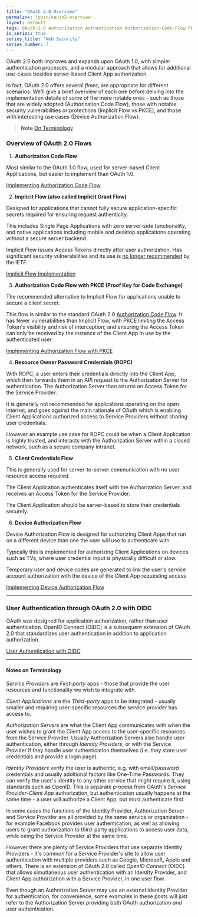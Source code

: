 ```yaml
---
title: "OAuth 2.0 Overview"
permalink: /post/oauth2-overview
layout: default
tags: OAuth-2.0 Authorization Authentication Authorization-Code-Flow PKCE ROPC Device-Authorization-Flow Implicit-Flow  Access-Token Third-Party-Access 
is_series: true
series_title: "Web Security"
series_number: 7
---
```


OAuth 2.0 both improves and expands upon OAuth 1.0, with simpler authentication processes, and a modular approach that allows for additional use-cases besides server-based Client App authorization.

In fact, OAuth 2.0 offers several *flows*, are appropriate for different scenarios. We'll give a brief overview of each one before delving into the implementation details of some of the more notable ones - such as those that are widely adopted (Authorization Code Flow), those with notable security vulnerabilities or protections (Implicit Flow vs PKCE), and those with interesting use cases (Device Authorization Flow).

> **Note**
> [On Terminology](/post/oauth2-overview#notes-on-terminology)

### Overview of OAuth 2.0 Flows

1) **Authorization Code Flow**

Most similar to the OAuth 1.0 flow, used for server-based Client Applications, but easier to implement than OAuth 1.0.

[Implementing Authorization Code Flow](/post/oauth2-auth-code-flow)


2) **Implicit Flow (also called Implicit Grant Flow)**

Designed for applications that cannot fully secure application-specific secrets required for ensuring request authenticity.

This includes Single Page Applications with zero server-side functionality, and native applications including mobile and desktop applications operating without a secure server backend.

Implicit Flow issues Access Tokens directly after user authorization. Has significant security vulnerabilities and its use is [no longer recommended](https://www.ietf.org/archive/id/draft-ietf-oauth-security-topics-17.html#name-implicit-grant) by the IETF.

[Implicit Flow Implementation](/post/oauth2-implicit-flow)

3) **Authorization Code Flow with PKCE (Proof Key for Code Exchange)**

The recommended alternative to Implicit Flow for applications unable to secure a client secret.

This flow is similar to the standard OAuth 2.0 [Authorization Code Flow](/post/oauth2-auth-code-flow). It has fewer vulnerabilities than Implicit Flow, with PKCE limiting the Access Token's visibility and risk of interception; and ensuring the Access Token can only be received by the instance of the Client App in use by the authenticated user.

[Implementing Authorization Flow with PKCE](/post/oauth2-pkce-auth-code-flow)

4) **Resource Owner Password Credentials (ROPC)**

With ROPC, a user enters their credentials directly into the Client App, which then forwards them in an API request to the Authorization Server for authentication. The Authorization Server then returns an Access Token for the Service Provider.

It is generally not recommended for applications operating on the open internet, and goes against the main rationale of OAuth which is enabling Client Applications authorized access to Service Providers without sharing user credentials.

However an example use case for ROPC could be when a Client Application is highly trusted, and interacts with the Authorization Server within a closed network, such as a secure company intranet. 

5) **Client Credentials Flow**

This is generally used for server-to-server communication with no user resource access required. 

The Client Application authenticates itself with the Authorization Server, and receives an Access Token for the Service Provider. 

The Client Application should be server-based to store their credentials securely.

6) **Device Authorization Flow**

Device Authorization Flow is designed for authorizing Client Apps that run on a different device than one the user will use to authenticate with.

Typically this is implemented for authorizing Client Applications on devices such as TVs, where user credential input is physically difficult or slow.

Temporary user and device codes are generated to link the user's service account authorization with the device of the Client App requesting access 


[Implementing Device Authorization Flow](/post/oauth2-device-authorization-flow)

******
### User Authentication through OAuth 2.0 with OIDC

OAuth was designed for application authorization, rather than user authentication. OpenID Connect (OIDC) is a subsequent extension of OAuth 2.0 that standardizes user authentication in addition to application authorization.

[User Authentication with OIDC](/post/oauth2-authentication-with-openID-connect)

******

#### Notes on Terminology

*Service Providers* are *First-party* apps - those that provide the user resources and functionality we wish to integrate with.

*Client Applications* are the *Third-party* apps to be integrated - usually smaller and requiring user-specific resources the service provider has access to.

*Authorization Servers* are what the Client App communicates with when the user wishes to grant the Client App access to the user-specific resources from the Service Provider. Usually Authorization Servers also handle user authentication, either through *Identity Providers*, or with the Service Provider if they handle user authentication themselves (i.e. they store user credentials and provide a login page).

*Identity Providers* verify the user is authentic, e.g. with email/password credentials and usually additional factors like One-Time Passwords. They can verify the user's identity to any other service that might require it, using standards such as OpenID. This is separate process from OAuth's *Service Provider-Client App* authorization, but authentication usually happens at the same time - a user will authorize a Client App, but must authenticate first. 

In some cases the functions of the Identity Provider, Authorization Server and Service Provider are all provided by the same service or organization - for example Facebook provides user authentication, as well as allowing users to grant authorization to third-party applications to access user data, while being the Service Provider at the same time.

However there are plenty of Service Providers that use separate Identity Providers - it's common for a Service Provider's site to allow user authentication with multiple providers such as Google, Microsoft, Apple and others. There is an extension of OAuth 2.0 called *OpenID Connect* (OIDC) that allows simultaneous user authentication with an Identity Provider, and Client App authorization with a Service Provider, in one user flow.

Even though an Authorization Server may use an external Identity Provider for authentication, for convenience, some examples in these posts will just refer to the Authorization Server providing both OAuth authorization *and* user authentication. 
